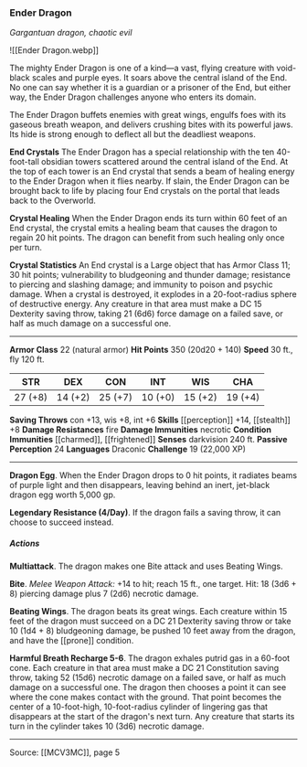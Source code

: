 ### Ender Dragon
_Gargantuan dragon, chaotic evil_

![[Ender Dragon.webp]]

The mighty Ender Dragon is one of a kind—a vast, flying creature with void-black scales and purple eyes. It soars above the central island of the End. No one can say whether it is a guardian or a prisoner of the End, but either way, the Ender Dragon challenges anyone who enters its domain.

The Ender Dragon buffets enemies with great wings, engulfs foes with its gaseous breath weapon, and delivers crushing bites with its powerful jaws. Its hide is strong enough to deflect all but the deadliest weapons.

**End Crystals** The Ender Dragon has a special relationship with the ten 40-foot-tall obsidian towers scattered around the central island of the End. At the top of each tower is an End crystal that sends a beam of healing energy to the Ender Dragon when it flies nearby. If slain, the Ender Dragon can be brought back to life by placing four End crystals on the portal that leads back to the Overworld.

**Crystal Healing** When the Ender Dragon ends its turn within 60 feet of an End crystal, the crystal emits a healing beam that causes the dragon to regain 20 hit points. The dragon can benefit from such healing only once per turn.


**Crystal Statistics** An End crystal is a Large object that has Armor Class 11; 30 hit points; vulnerability to bludgeoning and thunder damage; resistance to piercing and slashing damage; and immunity to poison and psychic damage. When a crystal is destroyed, it explodes in a 20-foot-radius sphere of destructive energy. Any creature in that area must make a DC 15 Dexterity saving throw, taking 21 (6d6) force damage on a failed save, or half as much damage on a successful one.






---

**Armor Class** 22 (natural armor)
**Hit Points** 350 (20d20 + 140)
**Speed** 30 ft., fly 120 ft.

| STR     | DEX     | CON     | INT     | WIS     | CHA     |
|---------|---------|---------|---------|---------|---------|
| 27 (+8) | 14 (+2) | 25 (+7) | 10 (+0) | 15 (+2) | 19 (+4) |

**Saving Throws** con +13, wis +8, int +6
**Skills** [[perception]] +14, [[stealth]] +8
**Damage Resistances** fire
**Damage Immunities** necrotic
**Condition Immunities** [[charmed]], [[frightened]]
**Senses** darkvision 240 ft.
**Passive Perception** 24
**Languages** Draconic
**Challenge** 19 (22,000 XP)

---

**Dragon Egg**. When the Ender Dragon drops to 0 hit points, it radiates beams of purple light and then disappears, leaving behind an inert, jet-black dragon egg worth 5,000 gp.

**Legendary Resistance (4/Day)**. If the dragon fails a saving throw, it can choose to succeed instead.

##### Actions
**Multiattack**. The dragon makes one Bite attack and uses Beating Wings.

**Bite**. _Melee Weapon Attack:_ +14 to hit; reach 15 ft., one target. Hit: 18 (3d6 + 8) piercing damage plus 7 (2d6) necrotic damage.

**Beating Wings**. The dragon beats its great wings. Each creature within 15 feet of the dragon must succeed on a DC 21 Dexterity saving throw or take 10 (1d4 + 8) bludgeoning damage, be pushed 10 feet away from the dragon, and have the [[prone]] condition.

**Harmful Breath Recharge 5-6**. The dragon exhales putrid gas in a 60-foot cone. Each creature in that area must make a DC 21 Constitution saving throw, taking 52 (15d6) necrotic damage on a failed save, or half as much damage on a successful one. The dragon then chooses a point it can see where the cone makes contact with the ground. That point becomes the center of a 10-foot-high, 10-foot-radius cylinder of lingering gas that disappears at the start of the dragon's next turn. Any creature that starts its turn in the cylinder takes 10 (3d6) necrotic damage.


---

Source: [[MCV3MC]], page 5